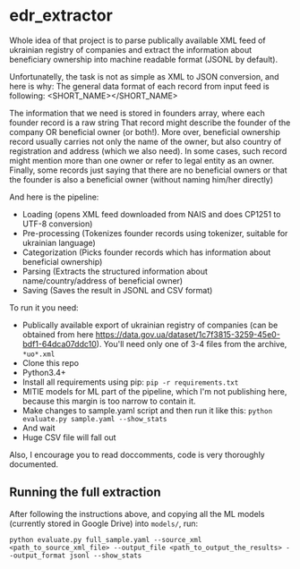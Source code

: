 # edr_extractor

Whole idea of that project is to parse publically available XML feed of ukrainian
registry of companies and extract the information about beneficiary ownership into
machine readable format (JSONL by default).

Unfortunatelly, the task is not as simple as XML to JSON conversion, and here is why:
The general data format of each record from input feed is following:
<RECORD>
    <NAME></NAME>
    <SHORT_NAME></SHORT_NAME>
    <EDRPOU></EDRPOU>
    <ADDRESS></ADDRESS>
    <BOSS></BOSS>
    <KVED></KVED>
    <STAN></STAN>
    <FOUNDERS>
        <FOUNDER></FOUNDER>
        <FOUNDER></FOUNDER>
        <FOUNDER></FOUNDER>
    </FOUNDERS>
</RECORD>

The information that we need is stored in founders array, where each founder record is a raw string
That record might describe the founder of the company OR beneficial owner (or both!). More over,
beneficial ownership record usually carries not only the name of the owner, but also country of registration
and address (which we also need). In some cases, such record might mention more than one owner or refer to
legal entity as an owner. Finally, some records just saying that there are no beneficial owners or that the founder
is also a beneficial owner (without naming him/her directly)

And here is the pipeline:
*   Loading (opens XML feed downloaded from NAIS and does CP1251 to UTF-8 conversion)
*   Pre-processing (Tokenizes founder records using tokenizer, suitable for ukrainian language)
*   Categorization (Picks founder records which has information about beneficial ownership)
*   Parsing (Extracts the structured information about name/country/address of beneficial owner)
*   Saving (Saves the result in JSONL and CSV format)


To run it you need:
* Publically available export of ukrainian registry of companies (can be obtained from here https://data.gov.ua/dataset/1c7f3815-3259-45e0-bdf1-64dca07ddc10). You'll need only one of 3-4 files from the archive, `*uo*.xml`
* Clone this repo
* Python3.4+
* Install all requirements using pip: `pip -r requirements.txt`
* MITIE models for ML part of the pipeline, which I'm not publishing here, because this margin is too narrow to contain it.
* Make changes to sample.yaml script and then run it like this: `python evaluate.py sample.yaml --show_stats`
* And wait
* Huge CSV file will fall out

Also, I encourage you to read doccomments, code is very thoroughly documented.

## Running the full extraction

After following the instructions above, and copying all the ML models (currently stored in Google Drive) into `models/`, run:

```shell
python evaluate.py full_sample.yaml --source_xml <path_to_source_xml_file> --output_file <path_to_output_the_results> --output_format jsonl --show_stats
```
